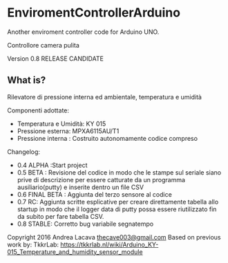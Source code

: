 # EnviromentControllerArduino
Another enviroment controller code for Arduino UNO.

Controllore camera pulita

Version 0.8 RELEASE CANDIDATE

## What is?

Rilevatore di pressione interna ed ambientale, temperatura e umidità

Componenti adottate:
 * Temperatura e Umidità: KY 015
 * Pressione esterna: MPXA6115AU/T1
 * Pressione interna : Costruito autonomamente codice compreso

 Changelog:
 * 0.4 ALPHA :Start project
 * 0.5 BETA : Revisione del codice in modo che le stampe sul seriale siano prive di descrizione per essere catturate da un programma ausiliario(putty) e inserite dentro un file CSV
 * 0.6 FINAL BETA : Aggiunta del terzo sensore al codice
 * 0.7 RC:  Aggiunta scritte esplicative per creare direttamente tabella allo startup in modo che il logger data di putty possa essere riutilizzato fin da subito per fare tabella CSV.
 * 0.8 STABLE: Corretto bug variabile segnatempo


Copyright 2016 Andrea Lacava <thecave003@gmail.com>
Based on previous work by:
 TkkrLab: <https://tkkrlab.nl/wiki/Arduino_KY-015_Temperature_and_humidity_sensor_module>
